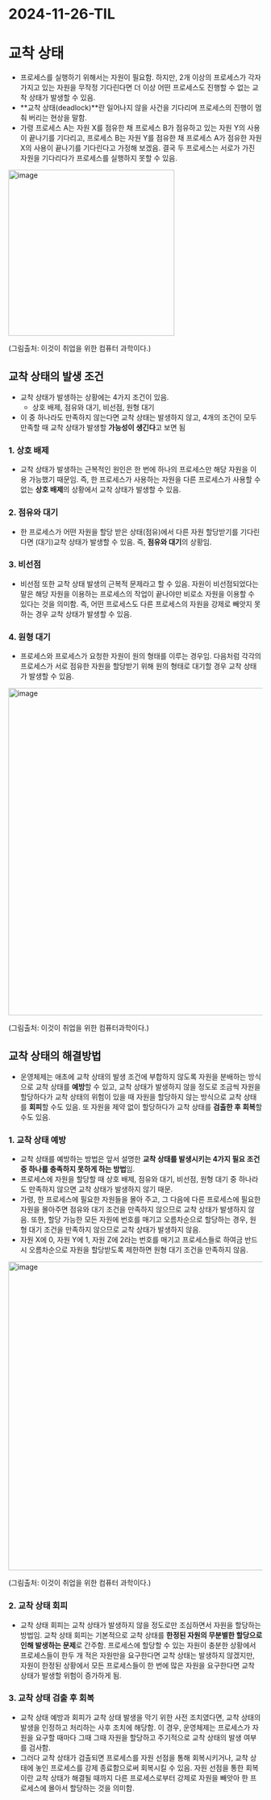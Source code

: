 # 2024-11-26-TIL

# 교착 상태

- 프로세스를 실행하기 위해서는 자원이 필요함. 하지만, 2개 이상의 프로세스가 각자 가지고 있는 자원을 무작정 기다린다면 더 이상 어떤 프로세스도 진행할 수 없는 교착 상태가 발생할 수 있음.
- **교착 상태(deadlock)**란 일어나지 않을 사건을 기다리며 프로세스의 진행이 멈춰 버리는 현상을 말함.
- 가령 프로세스 A는 자원 X를 점유한 채 프로세스 B가 점유하고 있는 자원 Y의 사용이 끝나기를 기다리고, 프로세스 B는 자원 Y를 점유한 채 프로세스 A가 점유한 자원 X의 사용이 끝나기를 기다린다고 가정해 보겠음. 결국 두 프로세스는 서로가 가진 자원을 기다리다가 프로세스를 실행하지 못할 수 있음.

<img width="329" alt="image" src="https://github.com/user-attachments/assets/93b62890-0d64-43a8-b2fe-b4f5cb67ae1f">

(그림출처: 이것이 취업을 위한 컴퓨터 과학이다.)

## 교착 상태의 발생 조건

- 교착 상태가 발생하는 상황에는 4가지 조건이 있음.
  - 상호 배제, 점유와 대기, 비선점, 원형 대기
- 이 중 하나라도 만족하지 않는다면 교착 상태는 발생하지 않고, 4개의 조건이 모두 만족할 때 교착 상태가 발생할 **가능성이 생긴다**고 보면 됨

### 1. 상호 배제

- 교착 상태가 발생하는 근복적인 원인은 한 번에 하나의 프로세스만 해당 자원을 이용 가능했기 때문임. 즉, 한 프로세스가 사용하는 자원을 다른 프로세스가 사용할 수 없는 **상호 배제**의 상황에서 교착 상태가 발생할 수 있음.

### 2. 점유와 대기

- 한 프로세스가 어떤 자원을 할당 받은 상태(점유)에서 다른 자원 할당받기를 기다린다면 (대기)교착 상태가 발생할 수 있음. 즉, **점유와 대기**의 상황임.

### 3. 비선점

- 비선점 또한 교착 상태 발생의 근복적 문제라고 할 수 있음. 자원이 비선점되었다는 말은 해당 자원을 이용하는 프로세스의 작업이 끝나야만 비로소 자원을 이용할 수 있다는 것을 의미함. 즉, 어떤 프로세스도 다른 프로세스의 자원을 강제로 빼앗지 못하는 경우 교착 상태가 발생할 수 있음.

### 4. 원형 대기

- 프로세스와 프로세스가 요청한 자원이 원의 형태를 이루는 경우임. 다음처럼 각각의 프로세스가 서로 점유한 자원을 할당받기 위해 원의 형태로 대기할 경우 교착 상태가 발생할 수 있음.

<img width="649" alt="image" src="https://github.com/user-attachments/assets/baec79d2-6792-4da8-a05d-b9662c1ca6ac">

(그림출처: 이것이 취업을 위한 컴퓨터과학이다.)

## 교착 상태의 해결방법

- 운영체제는 애초에 교착 상태의 발생 조건에 부합하지 않도록 자원을 분배하는 방식으로 교착 상태를 **예방**할 수 있고, 교착 상태가 발생하지 않을 정도로 조금씩 자원을 할당하다가 교착 상태의 위험이 있을 때 자원을 할당하지 않는 방식으로 교착 상태를 **회피**할 수도 있음. 또 자원을 제약 없이 할당하다가 교착 상태를 **검출한 후 회복**할 수도 있음.

### 1. 교착 상태 예방

- 교착 상태를 예방하는 방법은 앞서 설명한 **교착 상태를 발생시키는 4가지 필요 조건 중 하나를 충족하지 못하게 하는 방법**임.
- 프로세스에 자원을 할당할 때 상호 배제, 점유와 대기, 비선점, 원형 대기 중 하나라도 만족하지 않으면 교착 상태가 발생하지 않기 때문.
- 가령, 한 프로세스에 필요한 자원들을 몰아 주고, 그 다음에 다른 프로세스에 필요한 자원을 몰아주면 점유와 대기 조건을 만족하지 않으므로 교착 상태가 발생하지 않음. 또한, 할당 가능한 모든 자원에 번호를 매기고 오름차순으로 할당하는 경우, 원형 대기 조건을 만족하지 않으므로 교착 상태가 발생하지 않음.
- 자원 X에 0, 자원 Y에 1, 자원 Z에 2라는 번호를 매기고 프로세스들로 하여금 반드시 오름차순으로 자원을 할당받도록 제한하면 원형 대기 조건을 만족하지 않음.

<img width="612" alt="image" src="https://github.com/user-attachments/assets/0e650e29-5fe5-40dd-b76e-50addecf9ea6">

(그림출처: 이것이 취업을 위한 컴퓨터 과학이다.)

### 2. 교착 상태 회피

- 교착 상태 회피는 교착 상태가 발생하지 않을 정도로만 조심하면서 자원을 할당하는 방법임. 교착 상태 회피는 기본적으로 교착 상태를 **한정된 자원의 무분별한 할당으로 인해 발생하는 문제**로 간주함. 프로세스에 할당할 수 있는 자원이 충분한 상황에서 프로세스들이 한두 개 적은 자원만을 요구한다면 교착 상태는 발생하지 않겠지만, 자원이 한정된 상황에서 모든 프로세스들이 한 번에 많은 자원을 요구한다면 교착 상태가 발생할 위험이 증가하게 됨.

### 3. 교착 상태 검출 후 회복

- 교착 상태 예방과 회피가 교착 상태 발생을 막기 위한 사전 조치였다면, 교착 상태의 발생을 인정하고 처리하는 사후 조치에 해당함. 이 경우, 운영체제는 프로세스가 자원을 요구할 때마다 그때 그때 자원을 할당하고 주기적으로 교착 상태의 발생 여부를 검사함.
- 그러다 교착 상태가 검출되면 프로세스를 자원 선점을 통해 회복시키거나, 교착 상태에 놓인 프로세스를 강제 종료함으로써 회복시킬 수 있음. 자원 선점을 통한 회복이란 교착 상태가 해결될 때까지 다른 프로세스로부터 강제로 자원을 빼앗아 한 프로세스에 몰아서 할당하는 것을 의미함.

